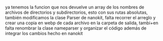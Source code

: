 ya tenemos la funcion que nos devuelve un array de los nombres de archivos de directorios y subdirectorios, esto con sus rutas absolutas,
también modificamos la clase Parser de nanokit, falta recorrer el arreglo y crear una copia en webp de cada archivo en la carpeta de salida, tambi+en falta renombrar la clase nameparser y organizar el código además de integrar los cambios hecho en nanokit